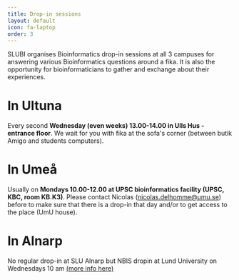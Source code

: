 ```yaml
---
title: Drop-in sessions
layout: default
icon: fa-laptop
order: 3
---
```


SLUBI organises Bioinformatics drop-in sessions at all 3 campuses for answering various Bioinformatics questions around a fika. It is also the opportunity for bioinformaticians to gather and exchange about their experiences.

# In Ultuna

Every second **Wednesday (even weeks) 13.00-14.00 in Ulls Hus - entrance floor**. We wait for you with fika at the sofa's corner (between butik Amigo and students computers).


# In Umeå

Usually on **Mondays 10.00-12.00 at UPSC bioinformatics facility (UPSC, KBC, room KB.K3)**. Please contact Nicolas (nicolas.delhomme@umu.se) before to make sure that there is a drop-in that day and/or to get access to the place (UmU house).

# In Alnarp

No regular drop-in at SLU Alnarp but NBIS dropin at Lund University on Wednesdays 10 am [(more info here)](https://www.biology.lu.se/services/national-bioinformatics-infrastructure)
